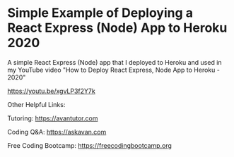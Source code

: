 # Simple Example of Deploying a React Express (Node) App to Heroku 2020

A simple React Express (Node) app that I deployed to Heroku and used in my YouTube video "How to Deploy React Express, Node App to Heroku - 2020"

https://youtu.be/xgvLP3f2Y7k


Other Helpful Links:

Tutoring:                 https://avantutor.com

Coding Q&A:               https://askavan.com 

Free Coding Bootcamp:     https://freecodingbootcamp.org


